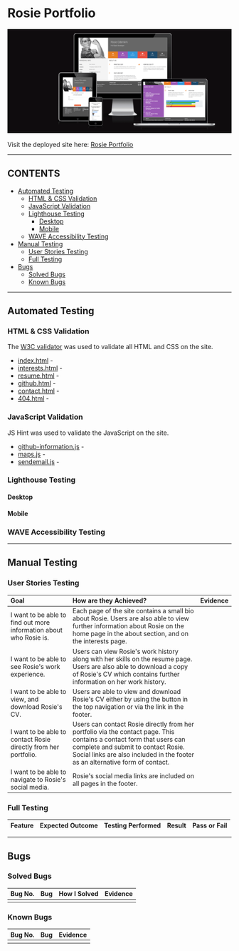 # Rosie Portfolio

![Rosies Portfolio Responsive Image](documentation/responsive.png)

Visit the deployed site here: [Rosie Portfolio](https://kera-cudmore.github.io/rosie-portfolio/)

---

## CONTENTS

* [Automated Testing](#automated-testing)
  * [HTML & CSS Validation](#html--css-validation)
  * [JavaScript Validation](#javascript-validation)
  * [Lighthouse Testing](#lighthouse-testing)
    * [Desktop](#desktop)
    * [Mobile](#mobile)
  * [WAVE Accessibility Testing](#wave-accessibility-testing)
* [Manual Testing](#manual-testing)
  * [User Stories Testing](#user-stories-testing)
  * [Full Testing](#full-testing)
* [Bugs](#bugs)
  * [Solved Bugs](#solved-bugs)
  * [Known Bugs](#known-bugs)

---

## Automated Testing

### HTML & CSS Validation

The [W3C validator](https://validator.w3.org/) was used to validate all HTML and CSS on the site.

* [index.html]() - 
* [interests.html]() - 
* [resume.html]() - 
* [github.html]() - 
* [contact.html]() - 
* [404.html]() - 

### JavaScript Validation

JS Hint was used to validate the JavaScript on the site.

* [github-information.js]() - 
* [maps.js]() - 
* [sendemail.js]() - 

### Lighthouse Testing

#### Desktop

#### Mobile

### WAVE Accessibility Testing

---

## Manual Testing

### User Stories Testing

| Goal |  How are they Achieved? | Evidence |
| :--- | :--- | :--- |
| I want to be able to find out more information about who Rosie is. | Each page of the site contains a small bio about Rosie. Users are also able to view further information about Rosie on the home page in the about section, and on the interests page. | |
| I want to be able to see Rosie's work experience. | Users can view Rosie's work history along with her skills on the resume page. Users are also able to download a copy of Rosie's CV which contains further information on her work history. | |
| I want to be able to view, and download Rosie's CV. | Users are able to view and download Rosie's CV either by using the button in the top navigation or via the link in the footer. | |
| I want to be able to contact Rosie directly from her portfolio. | Users can contact Rosie directly from her portfolio via the contact page. This contains a contact form that users can complete and submit to contact Rosie. Social links are also included in the footer as an alternative form of contact. | |
| I want to be able to navigate to Rosie's social media. |Rosie's social media links are included on all pages in the footer. | |

### Full Testing

| Feature | Expected Outcome | Testing Performed | Result | Pass or Fail |
| :--- | :--- | :--- | :--- | :--- |

---

## Bugs

### Solved Bugs

| Bug No. | Bug | How I Solved | Evidence |
| :--- |:--- |:--- | :---: |
||||

### Known Bugs

| Bug No. | Bug | Evidence |
| :--- | :--- | :--- |
||||
